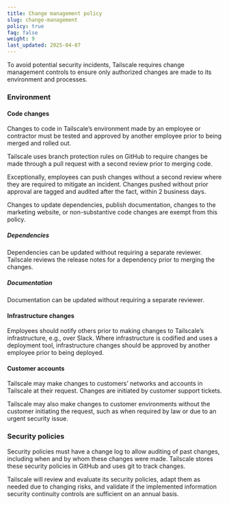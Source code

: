 ```yaml
---
title: Change management policy
slug: change-management
policy: true
faq: false
weight: 9
last_updated: 2025-04-07
---
```


To avoid potential security incidents, Tailscale requires change management controls to ensure only authorized changes are made to its environment and processes.

### Environment

#### Code changes

Changes to code in Tailscale’s environment made by an employee or contractor must be tested and approved by another employee prior to being merged and rolled out.

Tailscale uses branch protection rules on GitHub to require changes be made through a pull request with a second review prior to merging code.

Exceptionally, employees can push changes without a second review where they are required to mitigate an incident. Changes pushed without prior approval are tagged and audited after the fact, within 2 business days.

Changes to update dependencies, publish documentation, changes to the marketing website, or non-substantive code changes are exempt from this policy.

##### Dependencies

Dependencies can be updated without requiring a separate reviewer. Tailscale reviews the release notes for a dependency prior to merging the changes.

##### Documentation

Documentation can be updated without requiring a separate reviewer.

#### Infrastructure changes

Employees should notify others prior to making changes to Tailscale’s infrastructure, e.g., over Slack. Where infrastructure is codified and uses a deployment tool, infrastructure changes should be approved by another employee prior to being deployed.

#### Customer accounts

Tailscale may make changes to customers’ networks and accounts in Tailscale at their request. Changes are initiated by customer support tickets.

Tailscale may also make changes to customer environments without the customer initiating the request, such as when required by law or due to an urgent security issue.

### Security policies

Security policies must have a change log to allow auditing of past changes, including when and by whom these changes were made. Tailscale stores these security policies in GitHub and uses git to track changes.

Tailscale will review and evaluate its security policies, adapt them as needed due to changing risks, and validate if the implemented information security continuity controls are sufficient on an annual basis.
